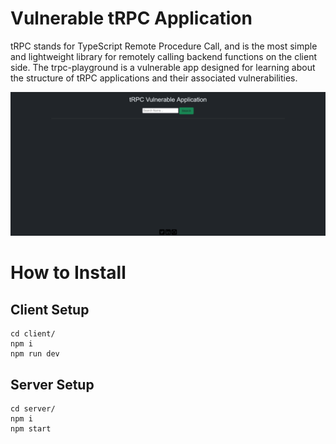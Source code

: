 # Vulnerable tRPC Application
tRPC stands for TypeScript Remote Procedure Call, and is the most simple and lightweight library for remotely calling backend functions on the client side. 
The trpc-playground is a vulnerable app designed for learning about the structure of tRPC applications and their associated vulnerabilities.

![Logo](https://github.com/bnematzadeh/trpc-playground/blob/main/client/app.png)

# How to Install
## Client Setup
```
cd client/
npm i
npm run dev
```

## Server Setup
```
cd server/
npm i
npm start
```




